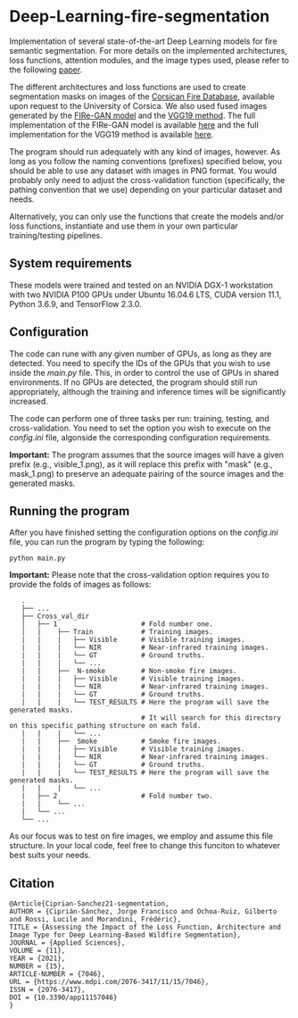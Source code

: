 # Deep-Learning-fire-segmentation
Implementation of several state-of-the-art Deep Learning models for fire semantic segmentation. For more details on the implemented architectures, loss functions, attention modules, and the image types used, please refer to the following [paper](https://www.mdpi.com/2076-3417/11/15/7046).

The different architectures and loss functions are used to create segmentation masks on images of the [Corsican Fire Database](https://feuxdeforet.universita.corsica/article.php?id_art=2133&id_rub=572&id_menu=0&id_cat=0&id_site=33&lang=en), available upon request to the University of Corsica. We also used fused images generated by the [FIRe-GAN model](https://arxiv.org/abs/2101.11745) and the [VGG19 method](https://arxiv.org/pdf/1804.06992.pdf). The full implementation of the FIRe-GAN model is available [here](https://github.com/JorgeFCS/Image-fusion-GAN) and the full implementation for the VGG19 method is available [here](https://github.com/hli1221/imagefusion_deeplearning).

The program should run adequately with any kind of images, however. As long as you follow the naming conventions (prefixes) specified below, you should be able to use any
dataset with images in PNG format. You would probably only need to adjust the cross-validation function (specifically, the pathing convention that we use) depending on your particular dataset and needs.

Alternatively, you can only use the functions that create the models and/or loss functions, instantiate and use them in your own particular training/testing pipelines.

## System requirements

These models were trained and tested on an NVIDIA DGX-1 workstation with two NVIDIA P100 GPUs under Ubuntu 16.04.6 LTS, CUDA version 11.1, Python 3.6.9, and TensorFlow 2.3.0.

## Configuration

The code can rune with any given number of GPUs, as long as they are detected. You need to specify the IDs of the GPUs that you wish to use inside the *main.py* file. This, in order to control the use of GPUs in shared environments. If no GPUs are detected, the program should still run appropriately, although the training and inference times will be significantly increased.

The code can perform one of three tasks per run: training, testing, and cross-validation. You need to set the option you wish to execute on the *config.ini* file, algonside the corresponding configuration requirements.

**Important:** The program assumes that the source images will have a given prefix (e.g., visible_1.png), as it will replace this prefix with "mask" (e.g., mask_1.png) to
preserve an adequate pairing of the source images and the generated masks.

## Running the program

After you have finished setting the configuration options on the *config.ini* file, you can run the program by typing the following:

```
python main.py
```

**Important:** Please note that the cross-validation option requires you to provide the folds of images as follows:

```
   .
   ├── ...
   ├── Cross_val_dir            
   │   ├── 1                     # Fold number one.
   │   |    ├── Train            # Training images.
   |   |    |   ├── Visible      # Visible training images.
   |   |    |   └── NIR          # Near-infrared training images.
   |   |    |   └── GT           # Ground truths.
   |   |    |   └── ...
   |   |    ├──  N-smoke         # Non-smoke fire images.
   |   |    |   ├── Visible      # Visible training images.
   |   |    |   └── NIR          # Near-infrared training images.
   |   |    |   └── GT           # Ground truths.
   |   |    |   └── TEST_RESULTS # Here the program will save the generated masks.
                                 # It will search for this directory on this specific pathing structure on each fold.
   |   |    |   └── ...
   |   |    ├──  Smoke           # Smoke fire images.
   |   |    |   ├── Visible      # Visible training images.
   |   |    |   └── NIR          # Near-infrared training images.
   |   |    |   └── GT           # Ground truths.
   |   |    |   └── TEST_RESULTS # Here the program will save the generated masks.
   |   |    |   └── ...
   |   ├── 2                     # Fold number two.
   |   |    └── ...
   |   └── ...
   └── ...
```

As our focus was to test on fire images, we employ and assume this file structure. In your local code, feel free to change this funciton to whatever best suits your needs.

## Citation

```
@Article{Ciprian-Sanchez21-segmentation,
AUTHOR = {Ciprián-Sánchez, Jorge Francisco and Ochoa-Ruiz, Gilberto and Rossi, Lucile and Morandini, Frédéric},
TITLE = {Assessing the Impact of the Loss Function, Architecture and Image Type for Deep Learning-Based Wildfire Segmentation},
JOURNAL = {Applied Sciences},
VOLUME = {11},
YEAR = {2021},
NUMBER = {15},
ARTICLE-NUMBER = {7046},
URL = {https://www.mdpi.com/2076-3417/11/15/7046},
ISSN = {2076-3417},
DOI = {10.3390/app11157046}
}
```
